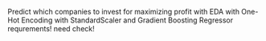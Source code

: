 Predict which companies to invest for maximizing profit
with EDA
with One-Hot Encoding
with StandardScaler
and Gradient Boosting Regressor
requrements! need check!
